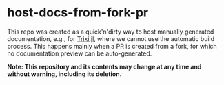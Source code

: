 # host-docs-from-fork-pr

This repo was created as a quick'n'dirty way to host manually generated
documentation, e.g., for [Trixi.jl](https://github.com/trixi-framework/Trixi.jl),
where we cannot use the automatic build
process. This happens mainly when a PR is created from a fork, for which no
documentation preview can be auto-generated.

**Note: This repository and its contents may change at any time and without
warning, including its deletion.**
